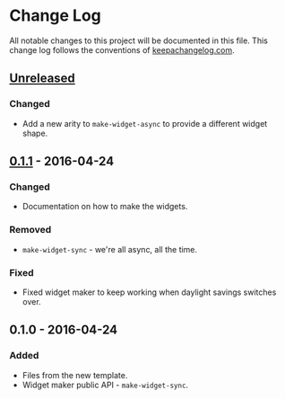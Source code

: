 # Change Log
All notable changes to this project will be documented in this file. This change log follows the conventions of [keepachangelog.com](http://keepachangelog.com/).

## [Unreleased]
### Changed
- Add a new arity to `make-widget-async` to provide a different widget shape.

## [0.1.1] - 2016-04-24
### Changed
- Documentation on how to make the widgets.

### Removed
- `make-widget-sync` - we're all async, all the time.

### Fixed
- Fixed widget maker to keep working when daylight savings switches over.

## 0.1.0 - 2016-04-24
### Added
- Files from the new template.
- Widget maker public API - `make-widget-sync`.

[Unreleased]: https://github.com/your-name/apcustom/compare/0.1.1...HEAD
[0.1.1]: https://github.com/your-name/apcustom/compare/0.1.0...0.1.1
